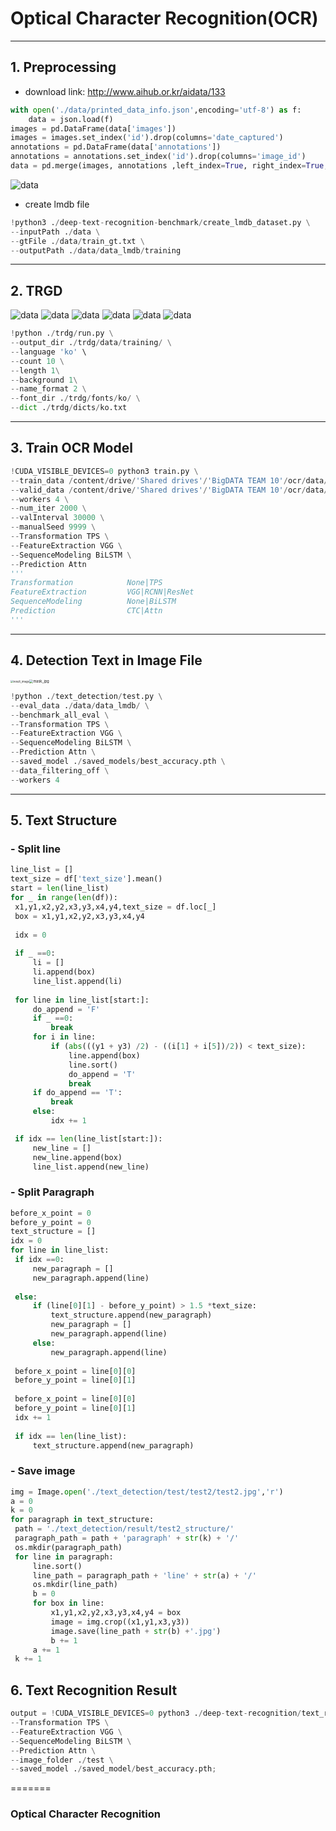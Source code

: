 # Optical Character Recognition(OCR)
---

## 1. Preprocessing
- download link: http://www.aihub.or.kr/aidata/133
```python
with open('./data/printed_data_info.json',encoding='utf-8') as f:
    data = json.load(f)
images = pd.DataFrame(data['images'])
images = images.set_index('id').drop(columns='date_captured')
annotations = pd.DataFrame(data['annotations'])
annotations = annotations.set_index('id').drop(columns='image_id')
data = pd.merge(images, annotations ,left_index=True, right_index=True,how='left')
```
![data](images/data.PNG)

- create lmdb file
```python
!python3 ./deep-text-recognition-benchmark/create_lmdb_dataset.py \
--inputPath ./data \
--gtFile ./data/train_gt.txt \
--outputPath ./data/data_lmdb/training
```
---
## 2. TRGD
![data](images/0.jpg)			![data](images/1.jpg)			![data](images/2.jpg)
![data](images/3.jpg)				![data](images/4.jpg)				![data](images/5.jpg)

   ```python
   !python ./trdg/run.py \
   --output_dir ./trdg/data/training/ \
   --language 'ko' \
   --count 10 \
   --length 1\
   --background 1\
   --name_format 2 \
   --font_dir ./trdg/fonts/ko/ \
   --dict ./trdg/dicts/ko.txt
   ```
---
## 3. Train OCR Model

   ```python
   !CUDA_VISIBLE_DEVICES=0 python3 train.py \
   --train_data /content/drive/'Shared drives'/'BigDATA TEAM 10'/ocr/data/training \
   --valid_data /content/drive/'Shared drives'/'BigDATA TEAM 10'/ocr/data/validation \
   --workers 4 \
   --num_iter 2000 \
   --valInterval 30000 \
   --manualSeed 9999 \
   --Transformation TPS \
   --FeatureExtraction VGG \
   --SequenceModeling BiLSTM \
   --Prediction Attn
   '''
   Transformation            None|TPS
   FeatureExtraction         VGG|RCNN|ResNet
   SequenceModeling          None|BiLSTM
   Prediction                CTC|Attn
   '''
   ```
---
## 4. Detection Text in Image File

<img src="images/res_test2.jpg" alt="result_image" style="zoom:30%;" /><img src="images/res_test2_mask.jpg" alt="mask_jpg" style="zoom:40%;" />
```python
!python ./text_detection/test.py \
--eval_data ./data/data_lmdb/ \
--benchmark_all_eval \
--Transformation TPS \
--FeatureExtraction VGG \
--SequenceModeling BiLSTM \
--Prediction Attn \
--saved_model ./saved_models/best_accuracy.pth \
--data_filtering_off \
--workers 4
```
---
## 5. Text Structure
### - Split line

   ```python
line_list = []
text_size = df['text_size'].mean()
start = len(line_list)
for _ in range(len(df)):
    x1,y1,x2,y2,x3,y3,x4,y4,text_size = df.loc[_]
    box = x1,y1,x2,y2,x3,y3,x4,y4
    
    idx = 0
    
    if _ ==0:
        li = []
        li.append(box)
        line_list.append(li)
            
    for line in line_list[start:]:
        do_append = 'F'
        if _ ==0:
            break
        for i in line:
            if (abs(((y1 + y3) /2) - ((i[1] + i[5])/2)) < text_size):
                line.append(box)
                line.sort()
                do_append = 'T'
                break    
        if do_append == 'T':
            break
        else:
            idx += 1

    if idx == len(line_list[start:]):
        new_line = []
        new_line.append(box)
        line_list.append(new_line)   
   ```
   ### - Split Paragraph
   ```python
before_x_point = 0
before_y_point = 0
text_structure = []
idx = 0
for line in line_list:
    if idx ==0:
        new_paragraph = []
        new_paragraph.append(line)
    
    else:
        if (line[0][1] - before_y_point) > 1.5 *text_size:
            text_structure.append(new_paragraph)
            new_paragraph = []
            new_paragraph.append(line)
        else:
            new_paragraph.append(line)
         
    before_x_point = line[0][0]
    before_y_point = line[0][1]
         
    before_x_point = line[0][0]
    before_y_point = line[0][1]
    idx += 1
    
    if idx == len(line_list):
        text_structure.append(new_paragraph)
   ```
### - Save image

   ```python
img = Image.open('./text_detection/test/test2/test2.jpg','r')
a = 0
k = 0
for paragraph in text_structure:
    path = './text_detection/result/test2_structure/'
    paragraph_path = path + 'paragraph' + str(k) + '/'
    os.mkdir(paragraph_path)
    for line in paragraph:
        line.sort()
        line_path = paragraph_path + 'line' + str(a) + '/'
        os.mkdir(line_path)
        b = 0
        for box in line:
            x1,y1,x2,y2,x3,y3,x4,y4 = box
            image = img.crop((x1,y1,x3,y3))
            image.save(line_path + str(b) +'.jpg')
            b += 1
        a += 1
    k += 1
   ```
## 6. Text Recognition Result

   ```python
output = !CUDA_VISIBLE_DEVICES=0 python3 ./deep-text-recognition/text_recognition.py \
--Transformation TPS \
--FeatureExtraction VGG \
--SequenceModeling BiLSTM \
--Prediction Attn \
--image_folder ./test \
--saved_model ./saved_model/best_accuracy.pth;
   ```
=======
### Optical Character Recognition
